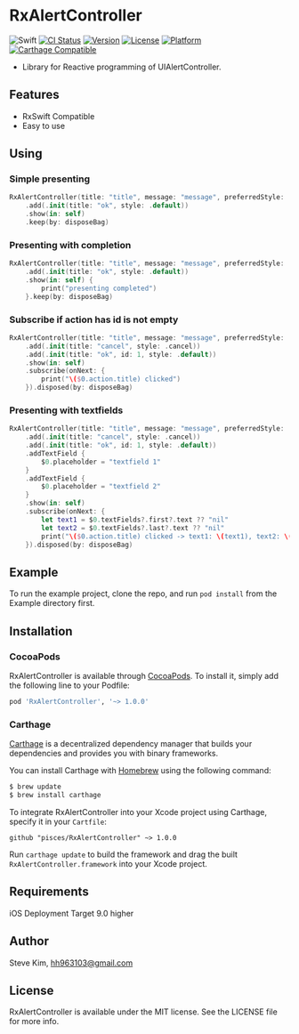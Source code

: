 # RxAlertController

![Swift](https://img.shields.io/badge/Swift-4.2-orange.svg)
[![CI Status](http://img.shields.io/travis/pisces/RxAlertController.svg?style=flat)](https://travis-ci.org/pisces/RxAlertController)
[![Version](https://img.shields.io/cocoapods/v/RxAlertController.svg?style=flat)](http://cocoapods.org/pods/RxAlertController)
[![License](https://img.shields.io/cocoapods/l/RxAlertController.svg?style=flat)](http://cocoapods.org/pods/RxAlertController)
[![Platform](https://img.shields.io/cocoapods/p/RxAlertController.svg?style=flat)](http://cocoapods.org/pods/RxAlertController)
[![Carthage Compatible](https://img.shields.io/badge/Carthage-compatible-4BC51D.svg?style=flat)](https://github.com/Carthage/Carthage)

- Library for Reactive programming of UIAlertController.

## Features
- RxSwift Compatible
- Easy to use

## Using

### Simple presenting
```swift
RxAlertController(title: "title", message: "message", preferredStyle: .alert)
    .add(.init(title: "ok", style: .default))
    .show(in: self)
    .keep(by: disposeBag)
```

### Presenting with completion
```swift
RxAlertController(title: "title", message: "message", preferredStyle: .alert)
    .add(.init(title: "ok", style: .default))
    .show(in: self) {
        print("presenting completed")
    }.keep(by: disposeBag)
```

### Subscribe if action has id is not empty
```swift
RxAlertController(title: "title", message: "message", preferredStyle: .alert)
    .add(.init(title: "cancel", style: .cancel))
    .add(.init(title: "ok", id: 1, style: .default))
    .show(in: self)
    .subscribe(onNext: {
        print("\($0.action.title) clicked")
    }).disposed(by: disposeBag)
```

### Presenting with textfields
```swift
RxAlertController(title: "title", message: "message", preferredStyle: .alert)
    .add(.init(title: "cancel", style: .cancel))
    .add(.init(title: "ok", id: 1, style: .default))
    .addTextField {
        $0.placeholder = "textfield 1"
    }
    .addTextField {
        $0.placeholder = "textfield 2"
    }
    .show(in: self)
    .subscribe(onNext: {
        let text1 = $0.textFields?.first?.text ?? "nil"
        let text2 = $0.textFields?.last?.text ?? "nil"
        print("\($0.action.title) clicked -> text1: \(text1), text2: \(text2)")
    }).disposed(by: disposeBag)
```

## Example

To run the example project, clone the repo, and run `pod install` from the Example directory first.

## Installation

### CocoaPods

RxAlertController is available through [CocoaPods](https://cocoapods.org). To install
it, simply add the following line to your Podfile:

```ruby
pod 'RxAlertController', '~> 1.0.0'
```

### Carthage

[Carthage](https://github.com/Carthage/Carthage) is a decentralized dependency manager that builds your dependencies and provides you with binary frameworks.

You can install Carthage with [Homebrew](http://brew.sh/) using the following command:

```bash
$ brew update
$ brew install carthage
```

To integrate RxAlertController into your Xcode project using Carthage, specify it in your `Cartfile`:

```ogdl
github "pisces/RxAlertController" ~> 1.0.0
```

Run `carthage update` to build the framework and drag the built `RxAlertController.framework` into your Xcode project.

## Requirements

iOS Deployment Target 9.0 higher

## Author

Steve Kim, hh963103@gmail.com

## License

RxAlertController is available under the MIT license. See the LICENSE file for more info.
